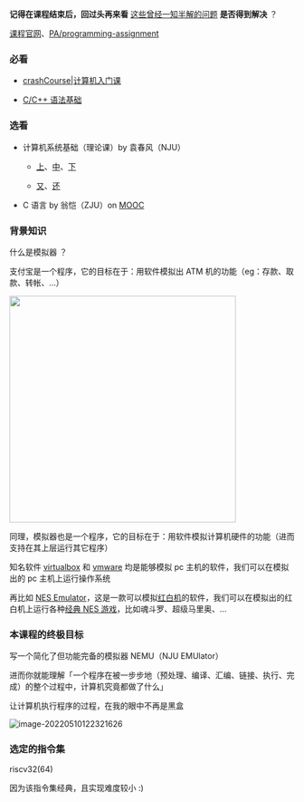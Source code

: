 
**记得在课程结束后，回过头再来看** [这些曾经一知半解的问题](https://nju-projectn.github.io/ics-pa-gitbook/ics2021/why.html#%E4%B8%80%E7%9F%A5%E5%8D%8A%E8%A7%A3) **是否得到解决** ？

[课程官网](http://jyywiki.cn/ICS/2021/)、[PA/programming-assignment](https://nju-projectn.github.io/ics-pa-gitbook/ics2021/)

### 必看

- [crashCourse|计算机入门课](https://www.youtube.com/watch?v=tpIctyqH29Q)

- [C/C++ 语法基础](https://liupj.top/2021/08/11/c-toturial/)

### 选看

- 计算机系统基础（理论课）by 袁春风（NJU）

    - [上](https://www.icourse163.org/course/NJU-1001625001)、[中](https://www.icourse163.org/course/NJU-1001964032)、[下](https://www.icourse163.org/course/NJU-1002532004)

    - [又](https://www.icourse163.org/course/NJU-1449521162)、[还](https://www.icourse163.org/course/NJU-1464941173)

- C 语言 by 翁恺（ZJU）on [MOOC](https://www.icourse163.org/)

### 背景知识

什么是模拟器 ？

支付宝是一个程序，它的目标在于：用软件模拟出 ATM 机的功能（eg：存款、取款、转帐、...）

<img src="https://aliyun-oss-lpj.oss-cn-qingdao.aliyuncs.com/images/by-picgo/image-20220405190312821.png" width=400 />

同理，模拟器也是一个程序，它的目标在于：用软件模拟计算机硬件的功能（进而支持在其上层运行其它程序）

知名软件 [virtualbox](https://www.virtualbox.org/) 和 [vmware](https://www.vmware.com/) 均是能够模拟 pc 主机的软件，我们可以在模拟出的 pc 主机上运行操作系统

再比如 [NES Emulator](https://www.emulator-zone.com/doc.php/nes/)，这是一款可以模拟[红白机](https://baike.baidu.com/item/%E7%BA%A2%E7%99%BD%E6%9C%BA/4443886)的软件，我们可以在模拟出的红白机上运行各种[经典 NES 游戏](https://github.com/Brannua/nes-games)，比如魂斗罗、超级马里奥、...

### 本课程的终极目标

写一个简化了但功能完备的模拟器 NEMU（NJU EMUlator）

进而你就能理解「一个程序在被一步步地（预处理、编译、汇编、链接、执行、完成）的整个过程中，计算机究竟都做了什么」

让计算机执行程序的过程，在我的眼中不再是黑盒

![image-20220510122321626](https://aliyun-oss-lpj.oss-cn-qingdao.aliyuncs.com/images/by-picgo/image-20220510122321626.png)

### 选定的指令集

riscv32(64)

因为该指令集经典，且实现难度较小 :)

